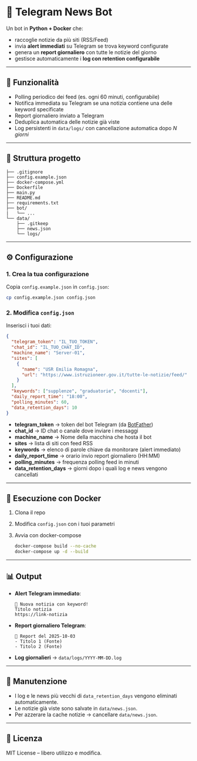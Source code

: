 # 📰 Telegram News Bot

Un bot in **Python + Docker** che:

* raccoglie notizie da più siti (RSS/Feed)
* invia **alert immediati** su Telegram se trova keyword configurate
* genera un **report giornaliero** con tutte le notizie del giorno
* gestisce automaticamente i **log con retention configurabile**

---

## 🚀 Funzionalità

* Polling periodico dei feed (es. ogni 60 minuti, configurabile)
* Notifica immediata su Telegram se una notizia contiene una delle keyword specificate
* Report giornaliero inviato a Telegram
* Deduplica automatica delle notizie già viste
* Log persistenti in `data/logs/` con cancellazione automatica dopo *N giorni*

---

## 📂 Struttura progetto

```
├── .gitignore
├── config.example.json
├── docker-compose.yml
├── Dockerfile
├── main.py
├── README.md
├── requirements.txt
├── bot/
|   └── ...
└── data/
    ├── .gitkeep
    ├── news.json
    └── logs/
```

---

## ⚙️ Configurazione

### 1. Crea la tua configurazione
Copia `config.example.json` in `config.json`:

```bash
cp config.example.json config.json
```

### 2. Modifica `config.json`

Inserisci i tuoi dati:

```json
{
  "telegram_token": "IL_TUO_TOKEN",
  "chat_id": "IL_TUO_CHAT_ID",
  "machine_name": "Server-01",
  "sites": [
    {
      "name": "USR Emilia Romagna",
      "url": "https://www.istruzioneer.gov.it/tutte-le-notizie/feed/"
    }
  ],
  "keywords": ["supplenze", "graduatorie", "docenti"],
  "daily_report_time": "18:00",
  "polling_minutes": 60,
  "data_retention_days": 10
}
```

* **telegram_token** → token del bot Telegram (da [BotFather](https://core.telegram.org/bots#botfather))
* **chat_id** → ID chat o canale dove inviare i messaggi
* **machine_name** → Nome della macchina che hosta il bot
* **sites** → lista di siti con feed RSS
* **keywords** → elenco di parole chiave da monitorare (alert immediato)
* **daily_report_time** → orario invio report giornaliero (HH:MM)
* **polling_minutes** → frequenza polling feed in minuti
* **data_retention_days** → giorni dopo i quali log e news vengono cancellati

---

## 🐳 Esecuzione con Docker

1. Clona il repo

2. Modifica `config.json` con i tuoi parametri

3. Avvia con docker-compose

   ```bash
   docker-compose build --no-cache
   docker-compose up -d --build
   ```

---

## 📊 Output

* **Alert Telegram immediato**:

  ```
  🚨 Nuova notizia con keyword!
  Titolo notizia
  https://link-notizia
  ```
* **Report giornaliero Telegram**:

  ```
  📢 Report del 2025-10-03
  - Titolo 1 (Fonte)
  - Titolo 2 (Fonte)
  ```
* **Log giornalieri** → `data/logs/YYYY-MM-DD.log`

---

## 🔧 Manutenzione

* I log e le news più vecchi di `data_retention_days` vengono eliminati automaticamente.
* Le notizie già viste sono salvate in `data/news.json`.
* Per azzerare la cache notizie → cancellare `data/news.json`.

---

## 📜 Licenza

MIT License – libero utilizzo e modifica.